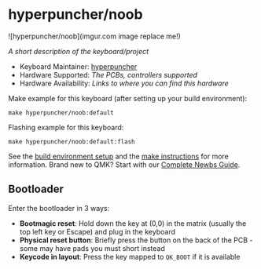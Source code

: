 # hyperpuncher/noob

![hyperpuncher/noob](imgur.com image replace me!)

*A short description of the keyboard/project*

* Keyboard Maintainer: [hyperpuncher](https://github.com/hyperpuncher)
* Hardware Supported: *The PCBs, controllers supported*
* Hardware Availability: *Links to where you can find this hardware*

Make example for this keyboard (after setting up your build environment):

    make hyperpuncher/noob:default

Flashing example for this keyboard:

    make hyperpuncher/noob:default:flash

See the [build environment setup](https://docs.qmk.fm/#/getting_started_build_tools) and the [make instructions](https://docs.qmk.fm/#/getting_started_make_guide) for more information. Brand new to QMK? Start with our [Complete Newbs Guide](https://docs.qmk.fm/#/newbs).

## Bootloader

Enter the bootloader in 3 ways:

* **Bootmagic reset**: Hold down the key at (0,0) in the matrix (usually the top left key or Escape) and plug in the keyboard
* **Physical reset button**: Briefly press the button on the back of the PCB - some may have pads you must short instead
* **Keycode in layout**: Press the key mapped to `QK_BOOT` if it is available
